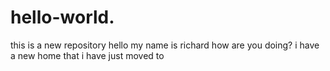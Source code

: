 # hello-world.
this is a new repository
hello my name is richard how are you doing?
i have a new home that i have just moved to
